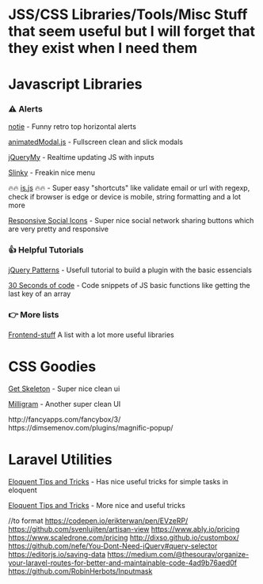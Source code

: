 # JSS/CSS Libraries/Tools/Misc Stuff that seem useful but I will forget that they exist when I need them

<h1>Javascript Libraries</h1>

<h3>⚠ Alerts</h3>
<p><a href="https://jaredreich.com/notie/">notie</a> - Funny retro top horizontal alerts</p>
<p><a href="https://joaopereirawd.github.io/animatedModal.js/">animatedModal.js</a> - Fullscreen clean and slick modals</p>
<p><a href="http://jquerymy.com/">jQueryMy</a> - Realtime updating JS with inputs</p>
<p><a href="https://github.com/alizahid/slinky">Slinky</a> - Freakin nice menu</p>
<p>🔥🔥 <a href="http://is.js.org/#url">is.js</a> 🔥🔥 - Super easy "shortcuts" like validate email or url with regexp, check if browser is edge or device is mobile, string formatting and a lot more</p>
<p><a href="http://js-socials.com/demos/">Responsive Social Icons</a> - Super nice social network sharing buttons which are very pretty and responsive</p>

<h3>👍 Helpful Tutorials</h3>
<p><a href="https://github.com/jquery-boilerplate/jquery-patterns">jQuery Patterns</a> - Usefull tutorial to build a plugin with the basic essencials</p>
<p><a href="https://30secondsofcode.org/">30 Seconds of code</a> - Code snippets of JS basic functions like getting the last key of an array</p>

<h3>👉 More lists</h3>
<p><a href="https://github.com/moklick/frontend-stuff">Frontend-stuff</a> A list with a lot more useful libraries</p>

<h1> CSS Goodies </h1>
<p><a href="http://getskeleton.com/?">Get Skeleton</a> - Super nice clean ui</p>
<p><a href="https://milligram.io/">Milligram</a> - Another super clean UI</p>
http://fancyapps.com/fancybox/3/
https://dimsemenov.com/plugins/magnific-popup/

<h1>Laravel Utilities</h1>
<p><a href="https://laravel-news.com/eloquent-tips-tricks">Eloquent Tips and Tricks</a> - Has nice useful tricks for simple tasks in eloquent</p>
<p><a href="https://code.tutsplus.com/tutorials/25-laravel-tips-and-tricks--pre-92818">Eloquent Tips and Tricks</a> - More nice and useful tricks</p>


//to format
https://codepen.io/erikterwan/pen/EVzeRP/
https://github.com/svenluijten/artisan-view
https://www.ably.io/pricing 
https://www.scaledrone.com/pricing
http://dixso.github.io/custombox/
https://github.com/nefe/You-Dont-Need-jQuery#query-selector
https://editorjs.io/saving-data
https://medium.com/@thesourav/organize-your-laravel-routes-for-better-and-maintainable-code-4ad9b76aed0f
https://github.com/RobinHerbots/Inputmask
